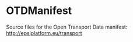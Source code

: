 OTDManifest
===========

Source files for the Open Transport Data manifest: http://epsiplatform.eu/transport